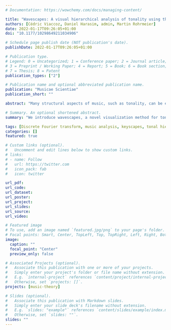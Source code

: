 ```yaml
---
# Documentation: https://wowchemy.com/docs/managing-content/

title: "Wavescapes: A visual hierarchical analysis of tonality using the discrete Fourier transform"
authors: [Cédric Viaccoz, Daniel Harasim, admin, Martin Rohrmeier]
date: 2022-01-17T09:26:05+01:00
doi: "10.1177/10298649211034906"

# Schedule page publish date (NOT publication's date).
publishDate: 2022-01-17T09:26:05+01:00

# Publication type.
# Legend: 0 = Uncategorized; 1 = Conference paper; 2 = Journal article;
# 3 = Preprint / Working Paper; 4 = Report; 5 = Book; 6 = Book section;
# 7 = Thesis; 8 = Patent
publication_types: ["2"]

# Publication name and optional abbreviated publication name.
publication: "Musicae Scientiae"
publication_short: ""

abstract: "Many structural aspects of music, such as tonality, can be expressed using hierarchical representations. In music analysis, so-called keyscapes can be used to map a key estimate (e.g., C major, F minor) to each subsection of a piece of music, thus providing an intuitive visual representation of its tonality, in particular of the hierarchical organization of local and global keys. However, that approach is limited in that the mapping relies on assumptions that are specific to common-practice tonality, such as the existence of 24 major and minor keys. This limitation can be circumvented by applying the discrete Fourier transform (DFT) to the tonal space. The DFT does not rely on style-specific theoretical assumptions but only presupposes an encoding of the music as pitch classes in 12-tone equal temperament. We introduce wavescapes, a novel visualization method for tonal hierarchies that combines the visual representation of keyscapes with music analysis based on the DFT. Since wavescapes produce visual analyses deterministically, a number of potential subjective biases are removed. By concentrating on one or more Fourier coefficients, the role of the analyst is thus focused on the interpretation and contextualization of the results. We illustrate the usefulness of this method for computational music theory by analyzing eight compositions from different historical epochs and composers (Josquin, Bach, Liszt, Chopin, Scriabin, Webern, Coltrane, Ligeti) in terms of the phase and magnitude of several Fourier coefficients. We also provide a Python library that allows such visualizations to be easily generated for any piece of music for which a symbolic score or audio recording is available."

# Summary. An optional shortened abstract.
summary: "We introduce wavescapes, a novel visualization method for tonal hierarchies that combines the visual representation of keyscapes with music analysis based on the discrete Fourier transformation (DFT) and illustrate it by analyzing compositions by Josquin, Bach, Liszt, Chopin, Scriabin, Webern, Coltrane, and Ligeti."

tags: [Discrete Fourier transform, music analysis, keyscapes, tonal hierarchy, visualization]
categories: []
featured: true

# Custom links (optional).
#   Uncomment and edit lines below to show custom links.
# links:
# - name: Follow
#   url: https://twitter.com
#   icon_pack: fab
#   icon: twitter

url_pdf:
url_code:
url_dataset:
url_poster:
url_project:
url_slides:
url_source:
url_video:

# Featured image
# To use, add an image named `featured.jpg/png` to your page's folder. 
# Focal points: Smart, Center, TopLeft, Top, TopRight, Left, Right, BottomLeft, Bottom, BottomRight.
image:
  caption: ""
  focal_point: "Center"
  preview_only: false

# Associated Projects (optional).
#   Associate this publication with one or more of your projects.
#   Simply enter your project's folder or file name without extension.
#   E.g. `internal-project` references `content/project/internal-project/index.md`.
#   Otherwise, set `projects: []`.
projects: [music-theory]

# Slides (optional).
#   Associate this publication with Markdown slides.
#   Simply enter your slide deck's filename without extension.
#   E.g. `slides: "example"` references `content/slides/example/index.md`.
#   Otherwise, set `slides: ""`.
slides: ""
---
```

